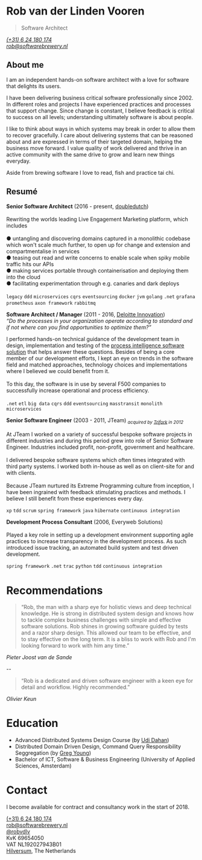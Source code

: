 # Rob van der Linden Vooren

> Software Architect

_[(+31) 6 24 180 174](tel:+31624180174)_<br/>
_[rob@softwarebrewery.nl](mailto:rob@softwarebrewery.nl)_<br/>

## About me
I am an independent hands-on software architect with a love for software that delights its users.

I have been delivering business critical software professionally since 2002. In different roles and projects I have experienced practices and processes that support change. Since change is constant, I believe feedback is critical to success on all levels; understanding ultimately software is about people.

I like to think about ways in which systems may break in order to allow them to recover gracefully. I care about delivering systems that can be reasoned about and are expressed in terms of their targeted domain, helping the business move forward. I value quality of work delivered and thrive in an active community with the same drive to grow and learn new things everyday.

Aside from brewing software I love to read, fish and practice tai chi.

## Resumé
**Senior Software Architect** (2016 - present, [doubledutch](www.doubledutch.me))<br/><br/>
Rewriting the worlds leading Live Engagement Marketing platform, which includes<br/>
<br/>
● untangling and discovering domains captured in a monolithic codebase which won't scale much further, to open up for change and extension and compartmentalise in services<br/>
● teasing out read and write concerns to enable scale when spiky mobile traffic hits our APIs<br/>
● making services portable through containerisation and deploying them into the cloud<br/>
● facilitating experimentation through e.g. canaries and dark deploys<br/>
<br/>
`legacy` `ddd` `microservices` `cqrs` `eventsourcing` `docker` `jvm` `golang` `.net` `grafana` `prometheus` `axon framework` `rabbitmq`

**Software Architect / Manager** (2011 - 2016, [Deloitte Innovation](https://www2.deloitte.com/nl/nl/pages/innovatie/topics/innovatie.html))<br/>
_“Do the processes in your organization operate according to standard and if not where can you find opportunities to optimize them?”_

I performed hands-on technical guidance of the development team in design, implementation and testing of the [process intelligence software solution](https://www2.deloitte.com/us/en/pages/operations/solutions/process-efficiency-with-advanced-analytics.html) that helps answer these questions. Besides of being a core member of our development efforts, I kept an eye on trends in the software field and matched approaches, technology choices and implementations where I believed we could benefit from it.<br/>
<br/>
To this day, the software is in use by several F500 companies to successfully increase operational and process efficiency.<br/>
<br/>
`.net` `etl` `big data` `cqrs` `ddd` `eventsourcing` `masstransit` `monolith` `microservices`

**Senior Software Engineer** (2003 - 2011, JTeam) _<sub>acquired by [Trifork](http://trifork.nl) in 2012</sub>_<br/><br/>At JTeam I worked on a variety of successful bespoke software projects in different industries and during this period grew into role of Senior Software Engineer. Industries included profit, non-profit, government and healthcare.<br/>
<br/>
I delivered bespoke software systems which often times integrated with third party systems. I worked both in-house as well as on client-site for and with clients.<br/>
<br/>
Because JTeam nurtured its Extreme Programming culture from inception, I have been ingrained with feedback stimulating practices and methods. I believe I still benefit from these experiences every day.

`xp` `tdd` `scrum` `spring framework` `java` `hibernate` `continuous integration`

**Development Process Consultant** (2006, Everyweb Solutions)<br/><br/>
Played a key role in setting up a development environment supporting agile practices to increase transparency in the development process. As such introduced issue tracking, an automated build system and test driven development.

`spring framework` `.net` `trac` `python` `tdd` `continuous integration`

# Recommendations
> “Rob, the man with a sharp eye for holistic views and deep technical knowledge. He is strong in distributed system design and knows how to tackle complex business challenges with simple and effective software solutions. Rob shines in growing software guided by tests and a razor sharp design. This allowed our team to be effective, and to stay effective on the long term. It is a bliss to work with Rob and I'm looking forward to work with him any time.”

_Pieter Joost van de Sande_

--

> “Rob is a dedicated and driven software engineer with a keen eye for detail and workflow. Highly recommended.”

 _Olivier Keun_

# Education
* Advanced Distributed Systems Design Course (by [Udi Dahan](http://udidahan.com))<br/>
* Distributed Domain Driven Design, Command Query Responsibility Seggregation (by [Greg Young](https://goodenoughsoftware.net))<br/>
* Bachelor of ICT, Software & Business Engineering (University of Applied Sciences, Amsterdam)

# Contact
I become available for contract and consultancy work in the start of 2018.

[(+31) 6 24 180 174](tel:+31624180174)<br/>
[rob@softwarebrewery.nl](mailto:rob@softwarebrewery.nl)<br/>
[@robvdlv](https://twitter.com/robvdlv)<br/>
KvK 69654050<br/>
VAT NL192027943B01<br/>
[Hilversum](https://www.google.nl/maps/place/Hilversum), The Netherlands<br/>
<br/>
